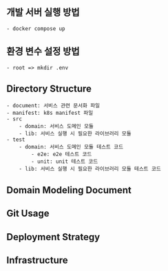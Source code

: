 ## 개발 서버 실행 방법
    - docker compose up

## 환경 변수 설정 방법
    - root => mkdir .env


## Directory Structure
    - document: 서비스 관련 문서화 파일
    - manifest: k8s manifest 파일
    - src 
        - domain: 서비스 도메인 모듈
        - lib: 서비스 실행 시 필요한 라이브러리 모듈
    - test
        - domain: 서비스 도메인 모듈 테스트 코드
            - e2e: e2e 테스트 코드
            - unit: unit 테스트 코드
        - lib: 서비스 실행 시 필요한 라이브러리 모듈 테스트 코드

## Domain Modeling Document


## Git Usage


## Deployment Strategy


## Infrastructure
